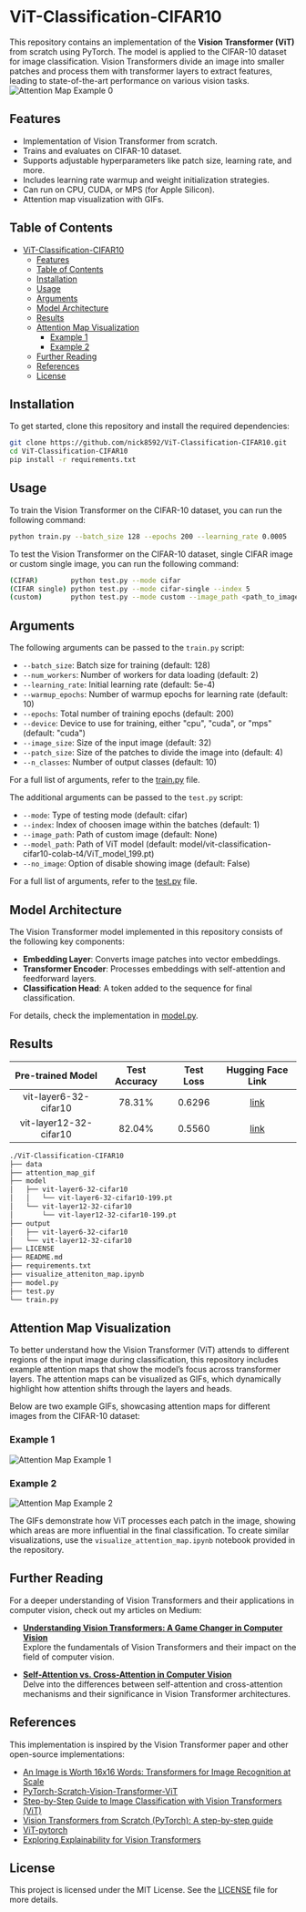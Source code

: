 # ViT-Classification-CIFAR10

This repository contains an implementation of the **Vision Transformer (ViT)** from scratch using PyTorch. The model is applied to the CIFAR-10 dataset for image classification. Vision Transformers divide an image into smaller patches and process them with transformer layers to extract features, leading to state-of-the-art performance on various vision tasks.
![Attention Map Example 0](attention_map_gif/cifar-index-21.gif)

## Features

- Implementation of Vision Transformer from scratch.
- Trains and evaluates on CIFAR-10 dataset.
- Supports adjustable hyperparameters like patch size, learning rate, and more.
- Includes learning rate warmup and weight initialization strategies.
- Can run on CPU, CUDA, or MPS (for Apple Silicon).
- Attention map visualization with GIFs.

## Table of Contents

- [ViT-Classification-CIFAR10](#vit-classification-cifar10)
  - [Features](#features)
  - [Table of Contents](#table-of-contents)
  - [Installation](#installation)
  - [Usage](#usage)
  - [Arguments](#arguments)
  - [Model Architecture](#model-architecture)
  - [Results](#results)
  - [Attention Map Visualization](#attention-map-visualization)
    - [Example 1](#example-1)
    - [Example 2](#example-2)
  - [Further Reading](#further-reading)
  - [References](#references)
  - [License](#license)

## Installation

To get started, clone this repository and install the required dependencies:

```bash
git clone https://github.com/nick8592/ViT-Classification-CIFAR10.git
cd ViT-Classification-CIFAR10
pip install -r requirements.txt
```

## Usage

To train the Vision Transformer on the CIFAR-10 dataset, you can run the following command:

```bash
python train.py --batch_size 128 --epochs 200 --learning_rate 0.0005
```

To test the Vision Transformer on the CIFAR-10 dataset, single CIFAR image or custom single image, you can run the following command:

```bash
(CIFAR)        python test.py --mode cifar
(CIFAR single) python test.py --mode cifar-single --index 5
(custom)       python test.py --mode custom --image_path <path_to_image>
```

## Arguments

The following arguments can be passed to the `train.py` script:

- `--batch_size`: Batch size for training (default: 128)
- `--num_workers`: Number of workers for data loading (default: 2)
- `--learning_rate`: Initial learning rate (default: 5e-4)
- `--warmup_epochs`: Number of warmup epochs for learning rate (default: 10)
- `--epochs`: Total number of training epochs (default: 200)
- `--device`: Device to use for training, either "cpu", "cuda", or "mps" (default: "cuda")
- `--image_size`: Size of the input image (default: 32)
- `--patch_size`: Size of the patches to divide the image into (default: 4)
- `--n_classes`: Number of output classes (default: 10)

For a full list of arguments, refer to the [train.py](./train.py) file.

The additional arguments can be passed to the `test.py` script:

- `--mode`: Type of testing mode (default: cifar)
- `--index`: Index of choosen image within the batches (default: 1)
- `--image_path`: Path of custom image (default: None)
- `--model_path`: Path of ViT model (default: model/vit-classification-cifar10-colab-t4/ViT_model_199.pt)
- `--no_image`: Option of disable showing image (default: False)

For a full list of arguments, refer to the [test.py](./test.py) file.

## Model Architecture

The Vision Transformer model implemented in this repository consists of the following key components:

- **Embedding Layer**: Converts image patches into vector embeddings.
- **Transformer Encoder**: Processes embeddings with self-attention and feedforward layers.
- **Classification Head**: A token added to the sequence for final classification.

For details, check the implementation in [model.py](./model.py).

## Results

|   Pre-trained Model    | Test Accuracy | Test Loss |                       Hugging Face Link                       |
| :--------------------: | :-----------: | :-------: | :-----------------------------------------------------------: |
| vit-layer6-32-cifar10  |    78.31%     |  0.6296   | [link](https://huggingface.co/nickpai/vit-layer6-32-cifar10)  |
| vit-layer12-32-cifar10 |    82.04%     |  0.5560   | [link](https://huggingface.co/nickpai/vit-layer12-32-cifar10) |

```bash
./ViT-Classification-CIFAR10
├── data
├── attention_map_gif
├── model
│   ├── vit-layer6-32-cifar10
│   │   └── vit-layer6-32-cifar10-199.pt
│   └── vit-layer12-32-cifar10
│       └── vit-layer12-32-cifar10-199.pt
├── output
│   ├── vit-layer6-32-cifar10
│   └── vit-layer12-32-cifar10
├── LICENSE
├── README.md
├── requirements.txt
├── visualize_atteniton_map.ipynb
├── model.py
├── test.py
└── train.py
```

## Attention Map Visualization

To better understand how the Vision Transformer (ViT) attends to different regions of the input image during classification, this repository includes example attention maps that show the model’s focus across transformer layers. The attention maps can be visualized as GIFs, which dynamically highlight how attention shifts through the layers and heads.

Below are two example GIFs, showcasing attention maps for different images from the CIFAR-10 dataset:

### Example 1

![Attention Map Example 1](attention_map_gif/cifar-index-10.gif)

### Example 2

![Attention Map Example 2](attention_map_gif/cifar-index-13.gif)

The GIFs demonstrate how ViT processes each patch in the image, showing which areas are more influential in the final classification. To create similar visualizations, use the `visualize_attention_map.ipynb` notebook provided in the repository.

## Further Reading

For a deeper understanding of Vision Transformers and their applications in computer vision, check out my articles on Medium:

- **[Understanding Vision Transformers: A Game Changer in Computer Vision](https://medium.com/@weichenpai/understanding-vision-transformers-a-game-changer-in-computer-vision-dd40980eb750)**  
  Explore the fundamentals of Vision Transformers and their impact on the field of computer vision.

- **[Self-Attention vs. Cross-Attention in Computer Vision](https://medium.com/@weichenpai/self-attention-vs-cross-attention-in-computer-vision-4623b6d4706f)**  
  Delve into the differences between self-attention and cross-attention mechanisms and their significance in Vision Transformer architectures.

## References

This implementation is inspired by the Vision Transformer paper and other open-source implementations:

- [An Image is Worth 16x16 Words: Transformers for Image Recognition at Scale](https://arxiv.org/abs/2010.11929)
- [PyTorch-Scratch-Vision-Transformer-ViT](https://github.com/s-chh/PyTorch-Scratch-Vision-Transformer-ViT)
- [Step-by-Step Guide to Image Classification with Vision Transformers (ViT)](https://comsci.blog/posts/vit)
- [Vision Transformers from Scratch (PyTorch): A step-by-step guide](https://medium.com/@brianpulfer/vision-transformers-from-scratch-pytorch-a-step-by-step-guide-96c3313c2e0c)
- [ViT-pytorch](https://github.com/jeonsworld/ViT-pytorch)
- [Exploring Explainability for Vision Transformers](https://jacobgil.github.io/deeplearning/vision-transformer-explainability)

## License

This project is licensed under the MIT License. See the [LICENSE](LICENSE) file for more details.
